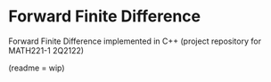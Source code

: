 # Forward Finite Difference
Forward Finite Difference implemented in C++ (project repository for MATH221-1 2Q2122)


(readme = wip)
